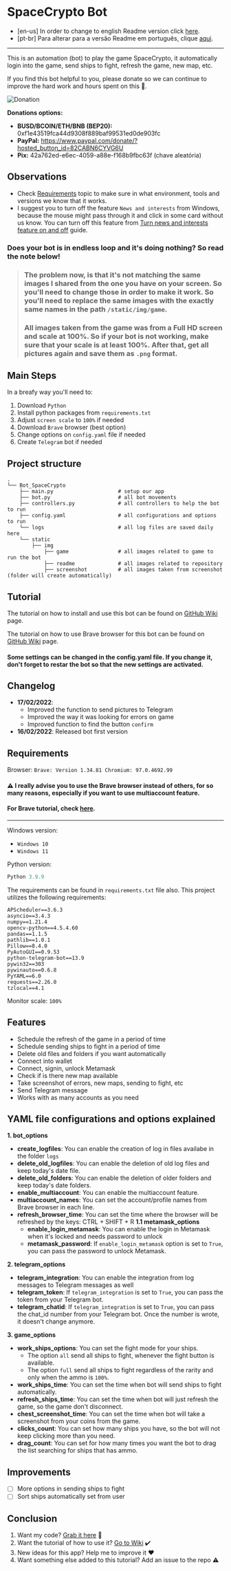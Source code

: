 # SpaceCrypto Bot

- [en-us] In order to change to english Readme version click [here](https://github.com/guimatheus92/Bot_SpaceCrypto/blob/main/README.md "here").
- [pt-br] Para alterar para a versão Readme em português, clique [aqui](https://github.com/guimatheus92/Bot_SpaceCrypto/blob/main/README.pt.md "aqui").

------------

This is an automation (bot) to play the game SpaceCrypto, it automatically login into the game, send ships to fight, refresh the game, new map, etc.

If you find this bot helpful to you, please donate so we can continue to improve the hard work and hours spent on this 🤯.

![Donation](https://github.com/guimatheus92/Bot_SpaceCrypto/blob/main/static/img/readme/qr_code.png)

**Donations options:**

- **BUSD/BCOIN/ETH/BNB (BEP20):** 0xf1e43519fca44d9308f889baf99531ed0de903fc
- **PayPal:** https://www.paypal.com/donate/?hosted_button_id=82CABN6CYVG6U
- **Pix:** 42a762ed-e6ec-4059-a88e-f168b9fbc63f (chave aleatória)

## Observations

- Check [Requirements](https://github.com/guimatheus92/Bot_SpaceCrypto#requirements "Requirements") topic to make sure in what environment, tools and versions we know that it works.
- I suggest you to turn off the feature `News and interests` from Windows, because the mouse might pass through it and click in some card without us know. You can turn off this feature from [Turn news and interests feature on and off](https://support.microsoft.com/en-us/windows/stay-up-to-date-with-news-and-interests-a39baa08-7488-4169-9ed8-577238f46f8f) guide.

### Does your bot is in endless loop and it's doing nothing? So read the note below!

> ### The problem now, is that it's not matching the same images I shared from the one you have on your screen. So you'll need to change those in order to make it work. So you'll need to replace the same images with the exactly same names in the path `/static/img/game`. 
> ### All images taken from the game was from a Full HD screen and scale at 100%. So if your bot is not working, make sure that your scale is at least 100%. After that, get all pictures again and save them as `.png` format.

## Main Steps

In a breafy way you'll need to:

1. Download `Python`
2. Install python packages from `requirements.txt`
3. Adjust `screen scale` to `100%` if needed
4. Download `Brave` browser (best option)
5. Change options on `config.yaml` file if needed
6. Create `Telegram` bot if needed

## Project structure
    .
    └── Bot_SpaceCrypto
        ├── main.py                     # setup our app
        ├── bot.py                      # all bot movements
        ├── controllers.py              # all controllers to help the bot to run
        ├── config.yaml                 # all configurations and options to run
        └── logs                        # all log files are saved daily here
        └── static
            ├── img
                ├── game                # all images related to game to run the bot
                ├── readme              # all images related to repository
                ├── screenshot          # all images taken from screenshot (folder will create automatically)

## Tutorial

The tutorial on how to install and use this bot can be found on [GitHub Wiki](https://github.com/guimatheus92/Bot_SpaceCrypto/wiki/How-to-execute-SpaceCrypto-bot "GitHub Wiki") page.

The tutorial on how to use Brave browser for this bot can be found on [GitHub Wiki](https://github.com/guimatheus92/Bot_SpaceCrypto/wiki/How-to-enable-multiaccount-feature-on-Bot "GitHub Wiki") page.

#### Some settings can be changed in the config.yaml file. If you change it, don't forget to restar the bot so that the new settings are activated.

## Changelog

- **17/02/2022**:
    - Improved the function to send pictures to Telegram
    - Improved the way it was looking for errors on game
    - Improved function to find the button `confirm`
- **16/02/2022**: Released bot first version

## Requirements

Browser: `Brave: Version 1.34.81 Chromium: 97.0.4692.99`

#### ⚠️ I really advise you to use the Brave browser instead of others, for so many reasons, especially if you want to use multiaccount feature.

#### For Brave tutorial, check [here](https://github.com/guimatheus92/Bot_SpaceCrypto/wiki/How-to-enable-multiaccount-feature-on-Bot "here").

------------

Windows version:
- `Windows 10`
- `Windows 11`

Python version:
```python
Python 3.9.9
```

The requirements can be found in `requirements.txt` file also.
This project utilizes the following requirements:

    APScheduler==3.6.3
    asyncio==3.4.3    
    numpy==1.21.4
    opencv-python==4.5.4.60
    pandas==1.1.5
    pathlib==1.0.1
    Pillow==8.4.0
    PyAutoGUI==0.9.53
    python-telegram-bot==13.9
    pywin32==303
    pywinauto==0.6.8
    PyYAML==6.0
    requests==2.26.0
    tzlocal==4.1

Monitor scale: `100%`

## Features

- Schedule the refresh of the game in a period of time
- Schedule sending ships to fight in a period of time
- Delete old files and folders if you want automatically
- Connect into wallet
- Connect, signin, unlock Metamask
- Check if is there new map available
- Take screenshot of errors, new maps, sending to fight, etc
- Send Telegram message
- Works with as many accounts as you need

## YAML file configurations and options explained

**1. bot_options**
- **create_logfiles**: You can enable the creation of log in files availabe in the folder `logs`
- **delete_old_logfiles**: You can enable the deletion of old log files and keep today's date file.
- **delete_old_folders**: You can enable the deletion of older folders and keep today's date folders.
- **enable_multiaccount**: You can enable the multiaccount feature.
- **multiaccount_names**: You can set the account/profile names from Brave browser in each line.
- **refresh_browser_time**: You can set the time where the browser will be refreshed by the keys: CTRL + SHIFT + R
**1.1 metamask_options**
	- **enable_login_metamask**: You can enable the login in Metamask when it's locked and needs password to unlock
	- **metamask_password**: If `enable_login_metamask` option is set to `True`, you can pass the password to unlock Metamask.

**2. telegram_options**
- **telegram_integration**: You can enable the integration from log messages to Telegram messages as well
- **telegram_token**: If `telegram_integration` is set to `True`, you can pass the token from your Telegram bot.
- **telegram_chatid**: If `telegram_integration` is set to `True`, you can pass the chat_id number from your Telegram bot. Once the number is wrote, it doesn't change anymore.

**3. game_options**
- **work_ships_options**: You can set the fight mode for your ships. 
    - The option `all` send all ships to fight, whenever the fight button is available.
    - The option `full` send all ships to fight regardless of the rarity and only when the ammo is `100%`.
- **work_ships_time**: You can set the time when bot will send ships to fight automatically.
- **refresh_ships_time**: You can set the time when bot will just refresh the game, so the game don't disconnect.
- **chest_screenshot_time**: You can set the time when bot will take a screenshot from your coins from the game.
- **clicks_count**: You can set how many ships you have, so the bot will not keep clicking more than you need.
- **drag_count**: You can set for how many times you want the bot to drag the list searching for ships that has ammo.

## Improvements

- [ ] More options in sending ships to fight
- [ ] Sort ships automatically set from user

## Conclusion

1. Want my code? [Grab it here](https://github.com/guimatheus92/Bot_SpaceCrypto "Grab it here") 📎
2. Want the tutorial of how to use it? [Go to Wiki](https://github.com/guimatheus92/Bot_SpaceCrypto/wiki "Go to here") ✔️
3. New ideas for this app? Help me to improve it ❤️
4. Want something else added to this tutorial? Add an issue to the repo ⚠️
